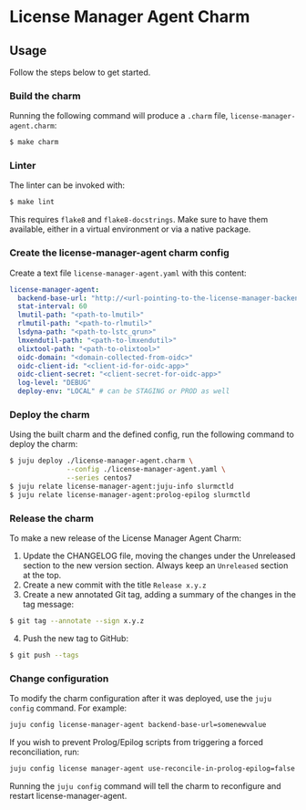 # License Manager Agent Charm


## Usage

Follow the steps below to get started.

### Build the charm

Running the following command will produce a `.charm` file,
`license-manager-agent.charm`:
```bash
$ make charm
```

### Linter

The linter can be invoked with:

```bash
$ make lint
```

This requires `flake8` and `flake8-docstrings`. Make sure to have them
available, either in a virtual environment or via a native package.

### Create the license-manager-agent charm config

Create a text file `license-manager-agent.yaml` with this content:

```yaml
license-manager-agent:
  backend-base-url: "http://<url-pointing-to-the-license-manager-backend>"
  stat-interval: 60
  lmutil-path: "<path-to-lmutil>"
  rlmutil-path: "<path-to-rlmutil>"
  lsdyna-path: "<path-to-lstc_qrun>"
  lmxendutil-path: "<path-to-lmxendutil>"
  olixtool-path: "<path-to-olixtool>"
  oidc-domain: "<domain-collected-from-oidc>"
  oidc-client-id: "<client-id-for-oidc-app>"
  oidc-client-secret: "<client-secret-for-oidc-app>"
  log-level: "DEBUG"
  deploy-env: "LOCAL" # can be STAGING or PROD as well
```

### Deploy the charm

Using the built charm and the defined config, run the following command to
deploy the charm:

```bash
$ juju deploy ./license-manager-agent.charm \
              --config ./license-manager-agent.yaml \
              --series centos7
$ juju relate license-manager-agent:juju-info slurmctld
$ juju relate license-manager-agent:prolog-epilog slurmctld
```

### Release the charm
To make a new release of the License Manager Agent Charm:

1. Update the CHANGELOG file, moving the changes under the Unreleased section to the new version section. Always keep an `Unreleased` section at the top.
2. Create a new commit with the title `Release x.y.z`
3. Create a new annotated Git tag, adding a summary of the changes in the tag message:
```bash
$ git tag --annotate --sign x.y.z
```
4. Push the new tag to GitHub:
```bash
$ git push --tags
```

### Change configuration

To modify the charm configuration after it was deployed, use the `juju config` command. For example:
```bash
juju config license-manager-agent backend-base-url=somenewvalue
```

If you wish to prevent Prolog/Epilog scripts from triggering a forced reconciliation, run:
```bash
juju config license manager-agent use-reconcile-in-prolog-epilog=false
```

Running the `juju config` command will tell the charm to reconfigure and restart license-manager-agent.
